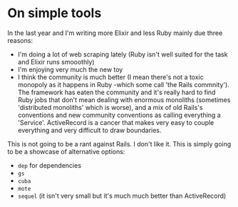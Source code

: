 # On simple tools

In the last year and I'm writing more Elixir and less Ruby mainly due three reasons:
- I'm doing a lot of web scraping lately (Ruby isn't well suited for the task and Elixir runs smooothly)
- I'm enjoying very much the new toy
- I think the community is much better (I mean there's not a toxic monopoly as it happens in Ruby -which some call 'the Rails commnity'). The framework has eaten the community and it's really hard to find Ruby jobs that don't mean dealing with enormous monoliths (sometimes 'distributed monoliths' which is worse), and a mix of old Rails's conventions and new community conventions as calling everything a 'Service'. ActiveRecord is a cancer that makes very easy to couple everything and very difficult to draw boundaries.

This is not going to be a rant against Rails. I don't like it. This is simply going to be a showcase of alternative options:

- `dep` for dependencies
- `gs`
- `cuba`
- `mote`
- `sequel` (it isn't very small but it's much much better than ActiveRecord)

